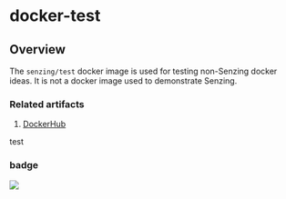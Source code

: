# docker-test

## Overview

The `senzing/test` docker image is used for testing non-Senzing docker ideas.
It is not a docker image used to demonstrate Senzing.

### Related artifacts

1. [DockerHub](https://hub.docker.com/r/senzing/test)

test

### badge
![](https://codebuild.us-east-1.amazonaws.com/badges?uuid=eyJlbmNyeXB0ZWREYXRhIjoiZlNjY3U2Y1NaQ0ZXWWl3TGZxSVU5bkU3WFFlSXE3VlV5REdYek1HbnZtSithUFltaWR0dWZjWnV4VzlJU0RVeWtwRWxMY1oyWmI3MUJiWE1YVnk2WHBFPSIsIml2UGFyYW1ldGVyU3BlYyI6IlpZN0h6UVZiQmgwYWliRW0iLCJtYXRlcmlhbFNldFNlcmlhbCI6MX0%3D&branch=test)
